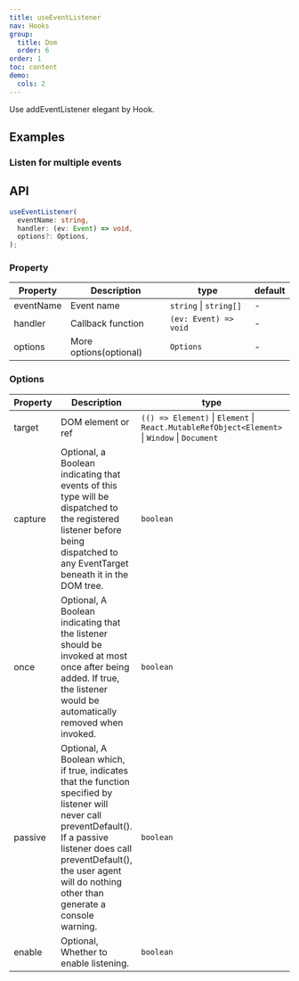 ```yaml
---
title: useEventListener
nav: Hooks
group:
  title: Dom
  order: 6
order: 1
toc: content
demo:
  cols: 2
---
```


Use addEventListener elegant by Hook.

## Examples

<code src="./demo/demo1.tsx"></code>
<code src="./demo/demo2.tsx"></code>

### Listen for multiple events

<code src="./demo/demo3.tsx"></code>

## API

```typescript
useEventListener(
  eventName: string,
  handler: (ev: Event) => void,
  options?: Options,
);
```

### Property

| Property  | Description            | type                   | default |
| --------- | ---------------------- | ---------------------- | ------- |
| eventName | Event name             | `string` \| `string[]` | -       |
| handler   | Callback function      | `(ev: Event) => void`  | -       |
| options   | More options(optional) | `Options`              | -       |

### Options

| Property | Description                                                                                                                                                                                                                                     | type                                                                                          | default  |
| -------- | ----------------------------------------------------------------------------------------------------------------------------------------------------------------------------------------------------------------------------------------------- | --------------------------------------------------------------------------------------------- | -------- |
| target   | DOM element or ref                                                                                                                                                                                                                              | `(() => Element)` \| `Element` \| `React.MutableRefObject<Element>` \| `Window` \| `Document` | `window` |
| capture  | Optional, a Boolean indicating that events of this type will be dispatched to the registered listener before being dispatched to any EventTarget beneath it in the DOM tree.                                                                    | `boolean`                                                                                     | `false`  |
| once     | Optional, A Boolean indicating that the listener should be invoked at most once after being added. If true, the listener would be automatically removed when invoked.                                                                           | `boolean`                                                                                     | `false`  |
| passive  | Optional, A Boolean which, if true, indicates that the function specified by listener will never call preventDefault(). If a passive listener does call preventDefault(), the user agent will do nothing other than generate a console warning. | `boolean`                                                                                     | `false`  |
| enable   | Optional, Whether to enable listening.                                                                                                                                                                                                          | `boolean`                                                                                     | `true`   |
